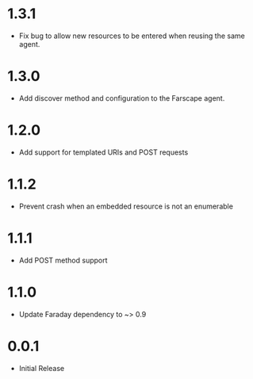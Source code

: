 # 1.3.1
* Fix bug to allow new resources to be entered when reusing the same agent.

# 1.3.0
* Add discover method and configuration to the Farscape agent.

# 1.2.0
* Add support for templated URIs and POST requests

# 1.1.2
* Prevent crash when an embedded resource is not an enumerable

# 1.1.1
* Add POST method support

# 1.1.0
* Update Faraday dependency to ~> 0.9

# 0.0.1
* Initial Release
